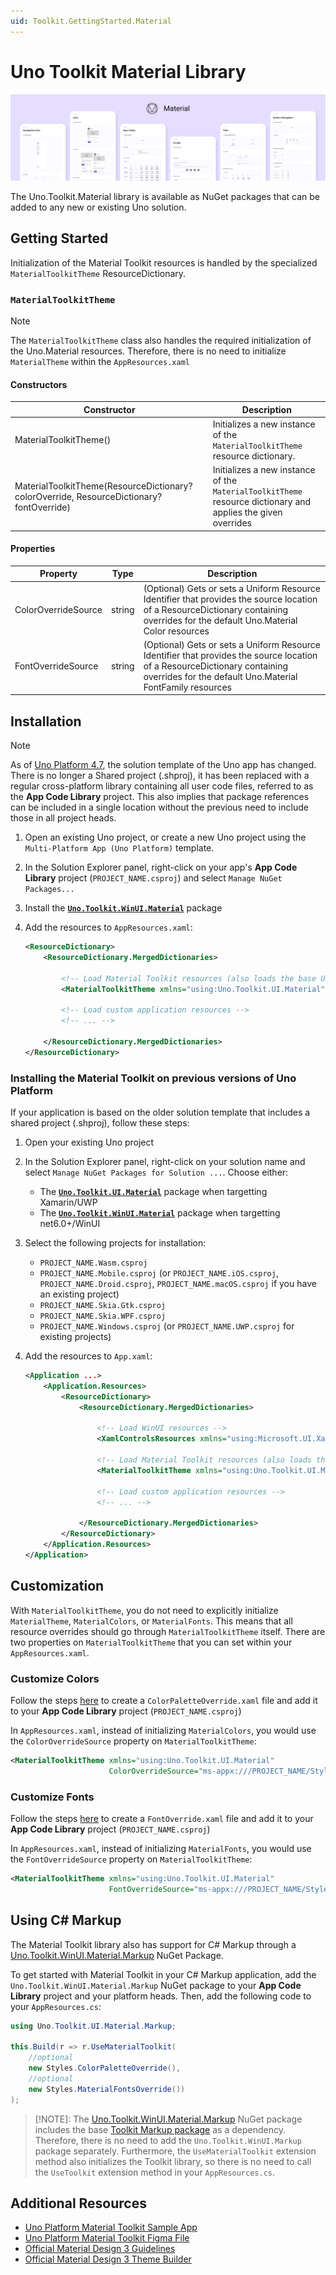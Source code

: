 ```yaml
---
uid: Toolkit.GettingStarted.Material
---
```

# Uno Toolkit Material Library

<p align="center">
  <img src="assets/material-toolkit-design-system.png">
</p>

The Uno.Toolkit.Material library is available as NuGet packages that can be added to any new or existing Uno solution.

## Getting Started

Initialization of the Material Toolkit resources is handled by the specialized `MaterialToolkitTheme` ResourceDictionary.

### `MaterialToolkitTheme`

> [!NOTE]
> The `MaterialToolkitTheme` class also handles the required initialization of the Uno.Material resources. Therefore, there is no need to initialize `MaterialTheme` within the `AppResources.xaml`

#### Constructors

| Constructor    | Description                                           |
|----------------|-------------------------------------------------------|
| MaterialToolkitTheme()         | Initializes a new instance of the `MaterialToolkitTheme` resource dictionary.       |
| MaterialToolkitTheme(ResourceDictionary? colorOverride, ResourceDictionary? fontOverride)         | Initializes a new instance of the `MaterialToolkitTheme` resource dictionary and applies the given overrides       |

#### Properties

| Property                  | Type              | Description                                                                                   |
|---------------------------|-------------------|-----------------------------------------------------------------------------------------------|
| ColorOverrideSource             | string            | (Optional) Gets or sets a Uniform Resource Identifier that provides the source location of a ResourceDictionary containing overrides for the default Uno.Material Color resources                                            |
| FontOverrideSource     | string      | (Optional) Gets or sets a Uniform Resource Identifier that provides the source location of a ResourceDictionary containing overrides for the default Uno.Material FontFamily resources            |

## Installation

> [!NOTE]
> As of [Uno Platform 4.7](https://platform.uno/blog/uno-platform-4-7-new-project-template-performance-improvements-and-more/), the solution template of the Uno app has changed. There is no longer a Shared project (.shproj), it has been replaced with a regular cross-platform library containing all user code files, referred to as the **App Code Library** project. This also implies that package references can be included in a single location without the previous need to include those in all project heads.

1. Open an existing Uno project, or create a new Uno project using the `Multi-Platform App (Uno Platform)` template.
2. In the Solution Explorer panel, right-click on your app's **App Code Library** project (`PROJECT_NAME.csproj`) and select `Manage NuGet Packages...`
3. Install the [**`Uno.Toolkit.WinUI.Material`**](https://www.nuget.org/packages/Uno.Toolkit.WinUI.Material) package
4. Add the resources to `AppResources.xaml`:

    ```xml
    <ResourceDictionary>
        <ResourceDictionary.MergedDictionaries>

            <!-- Load Material Toolkit resources (also loads the base Uno.Material resources) -->
            <MaterialToolkitTheme xmlns="using:Uno.Toolkit.UI.Material" />

            <!-- Load custom application resources -->
            <!-- ... -->

        </ResourceDictionary.MergedDictionaries>
    </ResourceDictionary>
    ```

### Installing the Material Toolkit on previous versions of Uno Platform

If your application is based on the older solution template that includes a shared project (.shproj), follow these steps:

1. Open your existing Uno project
2. In the Solution Explorer panel, right-click on your solution name and select `Manage NuGet Packages for Solution ...`. Choose either:
    - The [**`Uno.Toolkit.UI.Material`**](https://www.nuget.org/packages/Uno.Toolkit.UI.Material) package when targetting Xamarin/UWP
    - The [**`Uno.Toolkit.WinUI.Material`**](https://www.nuget.org/packages/Uno.Toolkit.WinUI.Material) package when targetting net6.0+/WinUI

3. Select the following projects for installation:
    - `PROJECT_NAME.Wasm.csproj`
    - `PROJECT_NAME.Mobile.csproj` (or `PROJECT_NAME.iOS.csproj`, `PROJECT_NAME.Droid.csproj`, `PROJECT_NAME.macOS.csproj` if you have an existing project)
    - `PROJECT_NAME.Skia.Gtk.csproj`
    - `PROJECT_NAME.Skia.WPF.csproj`
    - `PROJECT_NAME.Windows.csproj` (or `PROJECT_NAME.UWP.csproj` for existing projects)
4. Add the resources to `App.xaml`:

    ```xml
    <Application ...>
        <Application.Resources>
            <ResourceDictionary>
                <ResourceDictionary.MergedDictionaries>

                    <!-- Load WinUI resources -->
                    <XamlControlsResources xmlns="using:Microsoft.UI.Xaml.Controls" />
                    
                    <!-- Load Material Toolkit resources (also loads the base Uno.Material resources) -->
                    <MaterialToolkitTheme xmlns="using:Uno.Toolkit.UI.Material" />

                    <!-- Load custom application resources -->
                    <!-- ... -->

                </ResourceDictionary.MergedDictionaries>
            </ResourceDictionary>
        </Application.Resources>
    </Application>
    ```

## Customization

With `MaterialToolkitTheme`, you do not need to explicitly initialize `MaterialTheme`, `MaterialColors`, or `MaterialFonts`. This means that all resource overrides should go through `MaterialToolkitTheme` itself. There are two properties on `MaterialToolkitTheme` that you can set within your `AppResources.xaml`.

### Customize Colors

Follow the steps [here](https://platform.uno/docs/articles/external/uno.themes/doc/material-getting-started.html#customize-color-palette) to create a `ColorPaletteOverride.xaml` file and add it to your **App Code Library** project (`PROJECT_NAME.csproj`)

In `AppResources.xaml`, instead of initializing `MaterialColors`, you would use the `ColorOverrideSource` property on `MaterialToolkitTheme`:

```xml
<MaterialToolkitTheme xmlns="using:Uno.Toolkit.UI.Material"
                      ColorOverrideSource="ms-appx:///PROJECT_NAME/Style/Application/ColorPaletteOverride.xaml" />
```

### Customize Fonts

Follow the steps [here](https://platform.uno/docs/articles/external/uno.themes/doc/material-getting-started.html#change-default-font) to create a `FontOverride.xaml` file and add it to your **App Code Library** project (`PROJECT_NAME.csproj`)

In `AppResources.xaml`, instead of initializing `MaterialFonts`, you would use the `FontOverrideSource` property on `MaterialToolkitTheme`:

```xml
<MaterialToolkitTheme xmlns="using:Uno.Toolkit.UI.Material"
                      FontOverrideSource="ms-appx:///PROJECT_NAME/Style/Application/FontOverride.xaml" />
```

## Using C# Markup

The Material Toolkit library also has support for C# Markup through a [Uno.Toolkit.WinUI.Material.Markup](https://www.nuget.org/packages/Uno.Toolkit.WinUI.Material.Markup) NuGet Package.

To get started with Material Toolkit in your C# Markup application, add the `Uno.Toolkit.WinUI.Material.Markup` NuGet package to your **App Code Library** project and your platform heads.
Then, add the following code to your `AppResources.cs`:

```csharp
using Uno.Toolkit.UI.Material.Markup;

this.Build(r => r.UseMaterialToolkit(
    //optional
    new Styles.ColorPaletteOverride(),
    //optional
    new Styles.MaterialFontsOverride())
);
```

> [!NOTE]: The [Uno.Toolkit.WinUI.Material.Markup](https://www.nuget.org/packages/Uno.Toolkit.WinUI.Material.Markup) NuGet package includes the base [Toolkit Markup package](https://www.nuget.org/packages/Uno.Toolkit.WinUI.Markup) as a dependency. Therefore, there is no need to add the `Uno.Toolkit.WinUI.Markup` package separately. Furthermore, the `UseMaterialToolkit` extension method also initializes the Toolkit library, so there is no need to call the `UseToolkit` extension method in your `AppResources.cs`.

## Additional Resources

- [Uno Platform Material Toolkit Sample App](https://github.com/unoplatform/Uno.Samples/tree/master/UI/UnoMaterialToolkitSample)
- [Uno Platform Material Toolkit Figma File](https://www.figma.com/community/file/1110792522046146058)
- [Official Material Design 3 Guidelines](https://m3.material.io/components)
- [Official Material Design 3 Theme Builder](https://m3.material.io/theme-builder)
